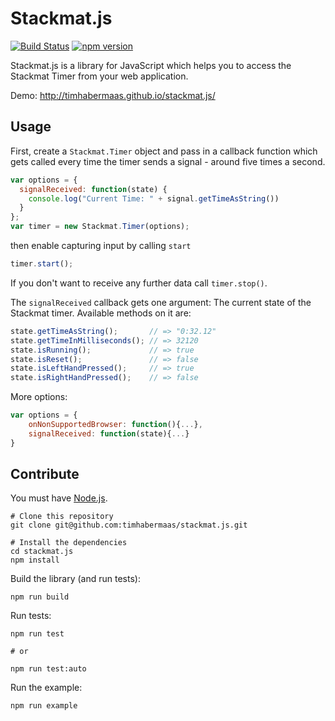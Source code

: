 # Stackmat.js

[![Build Status](https://travis-ci.org/timhabermaas/stackmat.js.svg?branch=master)](https://travis-ci.org/timhabermaas/stackmat.js)
[![npm version](https://badge.fury.io/js/stackmat.js.svg)](https://www.npmjs.com/package/stackmat.js)

Stackmat.js is a library for JavaScript which helps you to access the Stackmat Timer from your web application.

Demo: http://timhabermaas.github.io/stackmat.js/

## Usage

First, create a `Stackmat.Timer` object and pass in a callback function which gets called every time the timer sends a signal - around five times a second.

```javascript
var options = {
  signalReceived: function(state) {
    console.log("Current Time: " + signal.getTimeAsString())
  }
};
var timer = new Stackmat.Timer(options);
```

then enable capturing input by calling `start`

```javascript
timer.start();
```

If you don't want to receive any further data call `timer.stop()`.

The `signalReceived` callback gets one argument: The current state of the Stackmat timer.
Available methods on it are:

```javascript
state.getTimeAsString();       // => "0:32.12"
state.getTimeInMilliseconds(); // => 32120
state.isRunning();             // => true
state.isReset();               // => false
state.isLeftHandPressed();     // => true
state.isRightHandPressed();    // => false
```

More options:

```javascript
var options = {
    onNonSupportedBrowser: function(){...},
    signalReceived: function(state){...}
}
```


## Contribute

You must have [Node.js](https://nodejs.org).

```shell
# Clone this repository
git clone git@github.com:timhabermaas/stackmat.js.git

# Install the dependencies
cd stackmat.js
npm install
```

Build the library  (and run tests):

```shell
npm run build
```

Run tests:

```shell
npm run test

# or

npm run test:auto
```

Run the example:

```shell
npm run example
```
